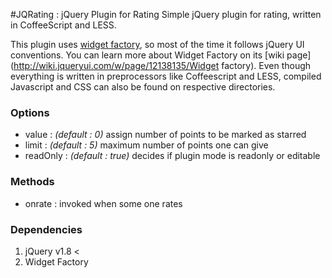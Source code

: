 #JQRating : jQuery Plugin for Rating
Simple jQuery plugin for rating, written in CoffeeScript and LESS. 

This plugin uses [widget factory](http://api.jqueryui.com/jQuery.widget), so most of the time it follows jQuery UI conventions. You can learn more about Widget Factory on its [wiki page](http://wiki.jqueryui.com/w/page/12138135/Widget factory). Even though everything is written in preprocessors like Coffeescript and LESS, compiled Javascript and CSS can also be found on respective directories.

### Options
* value : _(default : 0)_ assign number of points to be marked as starred
* limit : _(default : 5)_ maximum number of points one can give
* readOnly : _(default : true)_ decides if plugin mode is readonly or editable

### Methods
* onrate : invoked when some one rates

### Dependencies
1.  jQuery v1.8 <
2.  Widget Factory